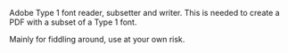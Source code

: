 Adobe Type 1 font reader, subsetter and writer. This is needed to create a PDF with a subset of a Type 1 font.


Mainly for fiddling around, use at your own risk.

